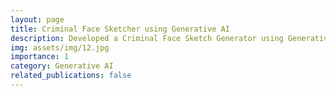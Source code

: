 ```yaml
---
layout: page
title: Criminal Face Sketcher using Generative AI
description: Developed a Criminal Face Sketch Generator using Generative AI to generate accurate facial sketches and variations for streamlining investigations and forensics. Leveraged tools such as LLMs, PyTorch, Stable Diffusion models, Hugging Face Transformers, and ONNX.
img: assets/img/12.jpg
importance: 1
category: Generative AI
related_publications: false
---
```


